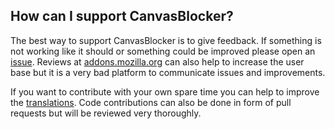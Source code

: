 How can I support CanvasBlocker?
------
The best way to support CanvasBlocker is to give feedback. If something is not working like it should or something could be improved please open an [issue](https://github.com/kkapsner/CanvasBlocker/issues/new). Reviews at [addons.mozilla.org](https://addons.mozilla.org/firefox/addon/canvasblocker/reviews/) can also help to increase the user base but it is a very bad platform to communicate issues and improvements.

If you want to contribute with your own spare time you can help to improve the [translations](https://github.com/kkapsner/CanvasBlocker/issues/420). Code contributions can also be done in form of pull requests but will be reviewed very thoroughly.